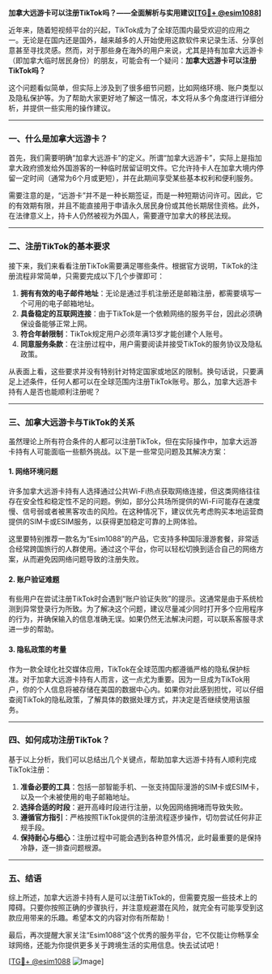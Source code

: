 **加拿大远游卡可以注册TikTok吗？——全面解析与实用建议[[TG💪+ @esim1088](https://t.me/s/esim1088)]**

近年来，随着短视频平台的兴起，TikTok成为了全球范围内最受欢迎的应用之一。无论是在国内还是国外，越来越多的人开始使用这款软件来记录生活、分享创意甚至寻找灵感。然而，对于那些身在海外的用户来说，尤其是持有加拿大远游卡（即加拿大临时居民身份）的朋友，可能会有一个疑问：**加拿大远游卡可以注册TikTok吗？**

这个问题看似简单，但实际上涉及到了很多细节问题，比如网络环境、账户类型以及隐私保护等。为了帮助大家更好地了解这一情况，本文将从多个角度进行详细分析，并提供一些实用的操作建议。

---

### 一、什么是加拿大远游卡？

首先，我们需要明确“加拿大远游卡”的定义。所谓“加拿大远游卡”，实际上是指加拿大政府颁发给外国游客的一种临时居留证明文件。它允许持卡人在加拿大境内停留一定时间（通常为6个月或更短），并在此期间享受某些基本权利和便利服务。

需要注意的是，“远游卡”并不是一种长期签证，而是一种短期访问许可。因此，它的有效期有限，并且不能直接用于申请永久居民身份或其他长期居住资格。此外，在法律意义上，持卡人仍然被视为外国人，需要遵守加拿大的移民法规。

---

### 二、注册TikTok的基本要求

接下来，我们来看看注册TikTok需要满足哪些条件。根据官方说明，TikTok的注册流程非常简单，只需要完成以下几个步骤即可：

1. **拥有有效的电子邮件地址**：无论是通过手机注册还是邮箱注册，都需要填写一个可用的电子邮箱地址。
2. **具备稳定的互联网连接**：由于TikTok是一个依赖网络的服务平台，因此必须确保设备能够正常上网。
3. **符合年龄限制**：TikTok规定用户必须年满13岁才能创建个人账号。
4. **同意服务条款**：在注册过程中，用户需要阅读并接受TikTok的服务协议及隐私政策。

从表面上看，这些要求并没有特别针对特定国家或地区的限制。换句话说，只要满足上述条件，任何人都可以在全球范围内注册TikTok账号。那么，加拿大远游卡持有人是否也能顺利注册呢？

---

### 三、加拿大远游卡与TikTok的关系

虽然理论上所有符合条件的人都可以注册TikTok，但在实际操作中，加拿大远游卡持有人可能面临一些额外挑战。以下是一些常见问题及其解决方案：

#### 1. 网络环境问题
许多加拿大远游卡持有人选择通过公共Wi-Fi热点获取网络连接，但这类网络往往存在安全性和稳定性不足的问题。例如，部分公共场所提供的Wi-Fi可能存在速度慢、信号弱或者被黑客攻击的风险。在这种情况下，建议优先考虑购买本地运营商提供的SIM卡或ESIM服务，以获得更加稳定可靠的上网体验。

这里要特别推荐一款名为“Esim1088”的产品，它支持多种国际漫游套餐，非常适合经常跨国旅行的人群使用。通过这个平台，你可以轻松切换到适合自己的网络方案，从而避免因网络问题导致的注册失败。

#### 2. 账户验证难题
有些用户在尝试注册TikTok时会遇到“账户验证失败”的提示。这通常是由于系统检测到异常登录行为所致。为了解决这个问题，建议尽量减少同时打开多个应用程序的行为，并确保输入的信息准确无误。如果仍然无法解决问题，可以联系客服寻求进一步的帮助。

#### 3. 隐私政策的考量
作为一款全球化社交媒体应用，TikTok在全球范围内都遵循严格的隐私保护标准。对于加拿大远游卡持有人而言，这一点尤为重要。因为一旦成为TikTok用户，你的个人信息将被存储在美国的数据中心内。如果你对此感到担忧，可以仔细查阅TikTok的隐私政策，了解具体的数据处理方式，并决定是否继续使用该服务。

---

### 四、如何成功注册TikTok？

基于以上分析，我们可以总结出几个关键点，帮助加拿大远游卡持有人顺利完成TikTok注册：

1. **准备必要的工具**：包括一部智能手机、一张支持国际漫游的SIM卡或ESIM卡，以及一个未被使用的电子邮箱地址。
2. **选择合适的时段**：避开高峰时段进行注册，以免因网络拥堵而导致失败。
3. **遵循官方指引**：严格按照TikTok提供的注册流程逐步操作，切勿尝试任何非正规手段。
4. **保持耐心与细心**：注册过程中可能会遇到各种意外情况，此时最重要的是保持冷静，逐一排查问题根源。

---

### 五、结语

综上所述，加拿大远游卡持有人是可以注册TikTok的，但需要克服一些技术上的障碍。只要你按照正确的步骤执行，并注意规避潜在风险，就完全有可能享受到这款应用带来的乐趣。希望本文的内容对你有所帮助！

最后，再次提醒大家关注“Esim1088”这个优秀的服务平台，它不仅能让你畅享全球网络，还能为你提供更多关于跨境生活的实用信息。快去试试吧！

[[TG💪+ @esim1088](https://t.me/s/esim1088) ![Image](https://i.postimg.cc/4NQfJmqS/Snipaste-2025-05-13-00-14-12.png)]